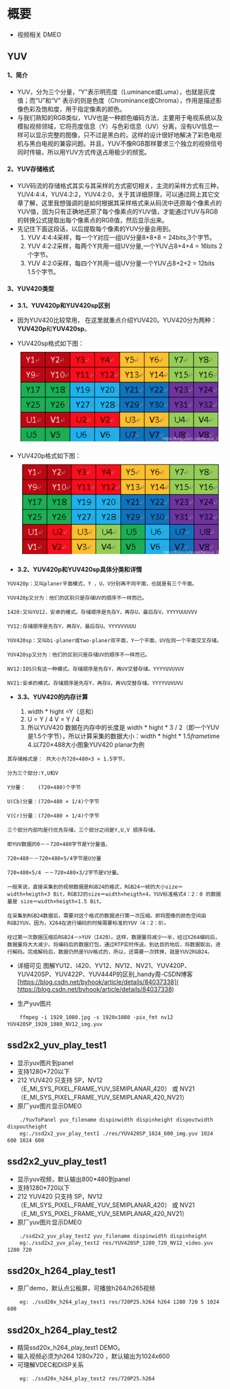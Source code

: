 # 概要
- 视频相关 DMEO

## YUV 
#### 1、简介
- YUV，分为三个分量，“Y”表示明亮度（Luminance或Luma），也就是灰度值；而“U”和“V” 表示的则是色度（Chrominance或Chroma），作用是描述影像色彩及饱和度，用于指定像素的颜色。
- 与我们熟知的RGB类似，YUV也是一种颜色编码方法，主要用于电视系统以及模拟视频领域，它将亮度信息（Y）与色彩信息（UV）分离，没有UV信息一样可以显示完整的图像，只不过是黑白的，这样的设计很好地解决了彩色电视机与黑白电视的兼容问题。并且，YUV不像RGB那样要求三个独立的视频信号同时传输，所以用YUV方式传送占用极少的频宽。
#### 2、YUV存储格式
-   YUV码流的存储格式其实与其采样的方式密切相关，主流的采样方式有三种，YUV4:4:4，YUV4:2:2，YUV4:2:0，关于其详细原理，可以通过网上其它文章了解，这里我想强调的是如何根据其采样格式来从码流中还原每个像素点的YUV值，因为只有正确地还原了每个像素点的YUV值，才能通过YUV与RGB的转换公式提取出每个像素点的RGB值，然后显示出来。
- 先记住下面这段话，以后提取每个像素的YUV分量会用到。
	1. YUV 4:4:4采样，每一个Y对应一组UV分量8+8+8 = 24bits,3个字节。
	2. YUV 4:2:2采样，每两个Y共用一组UV分量,一个YUV占8+4+4 = 16bits 2个字节。
	3. YUV 4:2:0采样，每四个Y共用一组UV分量一个YUV占8+2+2 = 12bits  1.5个字节。
#### 3、YUV420类型
- **3.1、YUV420p和YUV420sp区别**
- 因为YUV420比较常用， 在这里就重点介绍YUV420。YUV420分为两种：**YUV420p**和**YUV420sp**。
- YUV420sp格式如下图：
![YUV420sp](./doc/yuv420sp.png)
- YUV420p格式如下图：
![YUV420sp](./doc/yuv420p.png)

- **3.2、YUV420p和YUV420sp具体分类和详情**
```
YUV420p：又叫planer平面模式，Y ，U，V分别再不同平面，也就是有三个平面。

YUV420p又分为：他们的区别只是存储UV的顺序不一样而已。

I420:又叫YU12，安卓的模式。存储顺序是先存Y，再存U，最后存V。YYYYUUUVVV

YV12:存储顺序是先存Y，再存V，最后存U。YYYVVVUUU

YUV420sp：又叫bi-planer或two-planer双平面，Y一个平面，UV在同一个平面交叉存储。

YUV420sp又分为：他们的区别只是存储UV的顺序不一样而已。

NV12:IOS只有这一种模式。存储顺序是先存Y，再UV交替存储。YYYYUVUVUV

NV21:安卓的模式。存储顺序是先存Y，再存U，再VU交替存储。YYYYVUVUVU
```
- **3.3、YUV420的内存计算**

	1. width * hight =Y（总和）
	2. U = Y / 4   V = Y / 4
	3. 所以YUV420 数据在内存中的长度是 width * hight * 3 / 2（即一个YUV是1.5个字节），所以计算采集的数据大小：width * hight * 1.5*frame*time
	4.以720×488大小图象YUV420 planar为例
```
其存储格式是： 共大小为720×480×3 × 1.5字节，

分为三个部分:Y,U和V

Y分量：    (720×480)个字节

U(Cb)分量：(720×480 × 1/4)个字节

V(Cr)分量：(720×480 × 1/4)个字节

三个部分内部均是行优先存储，三个部分之间是Y,U,V 顺序存储。

即YUV数据的0－－720×480字节是Y分量值，

720×480－－720×480×5/4字节是U分量

720×480×5/4 －－720×480×3/2字节是V分量。

一般来说，直接采集到的视频数据是RGB24的格式，RGB24一帧的大小size＝width×heigth×3 Bit，RGB32的size＝width×heigth×4，YUV标准格式4：2：0 的数据量是 size＝width×heigth×1.5 Bit。

在采集到RGB24数据后，需要对这个格式的数据进行第一次压缩。即将图像的颜色空间由RGB2YUV。因为，X264在进行编码的时候需要标准的YUV（4：2：0）。

经过第一次数据压缩后RGB24－>YUV（I420）。这样，数据量将减少一半，经过X264编码后，数据量将大大减少。将编码后的数据打包，通过RTP实时传送。到达目的地后，将数据取出，进行解码。完成解码后，数据仍然是YUV格式的，所以，还需要一次转换，就是YUV2RGB24。
```
- 详细可见  图解YU12、I420、YV12、NV12、NV21、YUV420P、YUV420SP、YUV422P、YUV444P的区别_handy周-CSDN博客 [https://blog.csdn.net/byhook/article/details/84037338]( https://blog.csdn.net/byhook/article/details/84037338)

- 生产yuv图片
```shell
	ffmpeg -i 1920_1080.jpg -s 1920x1080 -pix_fmt nv12 YUV420SP_1920_1080_NV12_img.yuv
```

## ssd2x2_yuv_play_test1
- 显示yuv图片到panel
- 支持1280*720以下
- 212 YUV420 只支持 SP，NV12（E_MI_SYS_PIXEL_FRAME_YUV_SEMIPLANAR_420） 或 NV21（E_MI_SYS_PIXEL_FRAME_YUV_SEMIPLANAR_420_NV21）
- 原厂yuv图片显示DMEO
```
	./YuvToPanel yuv_filename dispinwidth dispinheight dispoutwidth dispoutheight
	eg:./ssd2x2_yuv_play_test1 ./res/YUV420SP_1024_600_img.yuv 1024 600 1024 600
```

## ssd2x2_yuv_play_test1
- 显示yuv视频，默认输出800*480到panel
- 支持1280*720以下
- 212 YUV420 只支持 SP，NV12（E_MI_SYS_PIXEL_FRAME_YUV_SEMIPLANAR_420） 或 NV21（E_MI_SYS_PIXEL_FRAME_YUV_SEMIPLANAR_420_NV21）
- 原厂yuv图片显示DMEO
```
	./ssd2x2_yuv_play_test2 yuv_filename dispinwidth dispinheight
	eg:./ssd2x2_yuv_play_test2 res/YUV420SP_1280_720_NV12_video.yuv 1280 720
```


## ssd20x_h264_play_test1
- 原厂demo，默认点公板屏，可播放h264/h265视频
```
	eg: ./ssd20x_h264_play_test1 res/720P25.h264 h264 1280 720 5 1024 600
```

## ssd20x_h264_play_test2
- 精简ssd20x_h264_play_test1 DEMO。
- 输入视频必须为h264 1280x720 ，默认输出为1024x600
- 可理解VDEC和DISP关系
```
	eg: ./ssd20x_h264_play_test2 res/720P25.h264
```